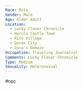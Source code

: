 ```yaml
---
Race: Rito
Gender: Male
Age: Older Adult
Location:
  - Lucky Clover Chronicle
  - Hyrule Castle Town
  - Rito Village
  - Goron City
  - Zora's Domain
Occupation: Traveling Journalist
Comments: Lucky Clover Chronicle
Type: Medium
Sexuality: Heterosexual
---
```

#npc 

